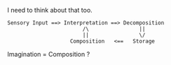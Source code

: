 I need to think about that too.

```
Sensory Input ==> Interpretation ==> Decomposition
                        /\                ||
                        ||                \/
                    Composition   <==   Storage
```
Imagination = Composition ?
